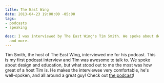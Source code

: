 ```yaml
---
title: The East Wing
date: 2013-04-23 19:00:00 -05:00
tags:
- podcasts
- speaking

desc: I was interviewed by The East Wing's Tim Smith. We spoke about design, education,
  and more.
---
```


Tim Smith, the host of The East Wing, interviewed me for his podcast. This is my first podcast interview and Tim was awesome to talk to. We spoke about design and education, but what stood out to me the most was how great of a host Tim is. He makes the interviewee very comfortable, he's well-spoken, and all around a great guy! Check out [the podcast](https://5by5.tv/eastwing/52)!